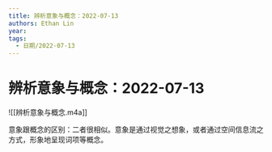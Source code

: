 ```yaml
---
title: 辨析意象与概念：2022-07-13
authors: Ethan Lin
year:
tags:
  - 日期/2022-07-13 
---
```



# 辨析意象与概念：2022-07-13






![[辨析意象与概念.m4a]]

意象跟概念的区别：二者很相似。意象是通过视觉之想象，或者通过空间信息流之方式，形象地呈现词项等概念。